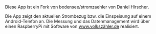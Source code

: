 Diese App ist ein Fork von bodensee/stromzaehler von Daniel Hirscher.

Die App zeigt den aktuellen Strombezug bzw. die Einspeisung auf einem Android-Telefon an. Die Messung und das Datenmanagement wird über einen RaspberryPi mit Software von www.volkszähler.de realisiert.

